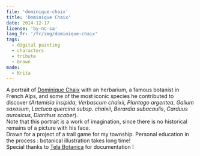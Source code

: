 ```yaml
---
file: 'dominique-chaix'
title: 'Dominique Chaix'
date: 2014-12-17
license: 'by-nc-sa'
lang_fr: '/fr/img/dominique-chaix'
tags:
  - digital painting
  - characters
  - tribute
  - brown
made:
  - Krita
---
```


A portrait of [Dominique Chaix](http://fr.wikipedia.org/wiki/Dominique_Chaix) with an herbarium, a famous botanist in French Alps, and some of the most iconic species he contributed to discover (*Artemisia insipida*, *Verbascum chaixii*, *Plantago argentea*, *Galium saxosum*, *Lactuca quercina subsp. chaixii*, *Berardia subacaulis*, *Carduus aurosicus*, *Dianthus scaber*).  
Note that this portrait is a work of imagination, since there is no historical remains of a picture with his face.  
Drawn for a project of a trail game for my township. Personal education in the process : botanical illustration takes long time!  
Special thanks to [Tela Botanica](http://www.tela-botanica.org/) for documentation !
